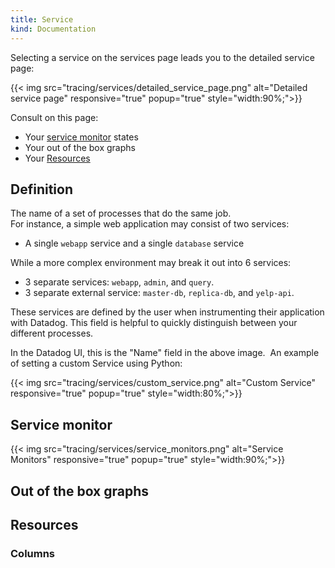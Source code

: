 ```yaml
---
title: Service
kind: Documentation
---
```


Selecting a service on the services page leads you to the detailed service page:

{{< img src="tracing/services/detailed_service_page.png" alt="Detailed service page" responsive="true" popup="true" style="width:90%;">}}

Consult on this page:

* Your [service monitor](#service-monitor) states
* Your out of the box graphs 
* Your [Resources](/tracing/services/resource) 

## Definition

The name of a set of processes that do the same job.  
For instance, a simple web application may consist of two services: 

* A single `webapp` service and a single `database` service

While a more complex environment may break it out into 6 services: 

* 3 separate services: `webapp`, `admin`, and `query`.
* 3 separate external service:  `master-db`,  `replica-db`, and `yelp-api`.

These services are defined by the user when instrumenting their application with Datadog. This field is helpful to quickly distinguish between your different processes.

In the Datadog UI, this is the "Name" field in the above image.  An example of setting a custom Service using Python:

{{< img src="tracing/services/custom_service.png" alt="Custom Service" responsive="true" popup="true" style="width:80%;">}}

## Service monitor

{{< img src="tracing/services/service_monitors.png" alt="Service Monitors" responsive="true" popup="true" style="width:90%;">}}

## Out of the box graphs

## Resources
### Columns 
